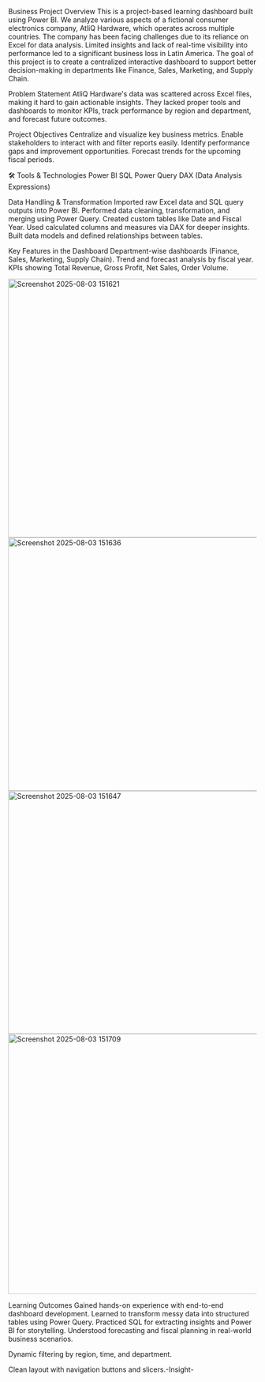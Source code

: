 Business Project Overview
This is a project-based learning dashboard built using Power BI. We analyze various aspects of a fictional consumer electronics company, AtliQ Hardware, which operates across multiple countries.
The company has been facing challenges due to its reliance on Excel for data analysis. Limited insights and lack of real-time visibility into performance led to a significant business loss in Latin America. The goal of this project is to create a centralized interactive dashboard to support better decision-making in departments like Finance, Sales, Marketing, and Supply Chain.

Problem Statement
AtliQ Hardware's data was scattered across Excel files, making it hard to gain actionable insights. They lacked proper tools and dashboards to monitor KPIs, track performance by region and department, and forecast future outcomes.

Project Objectives
Centralize and visualize key business metrics.
Enable stakeholders to interact with and filter reports easily.
Identify performance gaps and improvement opportunities.
Forecast trends for the upcoming fiscal periods.

🛠️ Tools & Technologies
Power BI
SQL
Power Query
DAX (Data Analysis Expressions)

 Data Handling & Transformation
Imported raw Excel data and SQL query outputs into Power BI.
Performed data cleaning, transformation, and merging using Power Query.
Created custom tables like Date and Fiscal Year.
Used calculated columns and measures via DAX for deeper insights.
Built data models and defined relationships between tables.

 Key Features in the Dashboard
Department-wise dashboards (Finance, Sales, Marketing, Supply Chain).
Trend and forecast analysis by fiscal year.
KPIs showing Total Revenue, Gross Profit, Net Sales, Order Volume.



<img width="937" height="524" alt="Screenshot 2025-08-03 151621" src="https://github.com/user-attachments/assets/a84b3117-2c3b-4c13-a880-d7088822672e" />
<img width="899" height="513" alt="Screenshot 2025-08-03 151636" src="https://github.com/user-attachments/assets/d807c3c5-028e-4120-b452-6f45b0ba3763" />
<img width="903" height="492" alt="Screenshot 2025-08-03 151647" src="https://github.com/user-attachments/assets/166e2bcf-6a01-4ac5-b729-c736e2e2846e" />
<img width="908" height="527" alt="Screenshot 2025-08-03 151709" src="https://github.com/user-attachments/assets/f8320ec4-d9e8-4076-873c-54131c2b1c81" />

Learning Outcomes
Gained hands-on experience with end-to-end dashboard development.
Learned to transform messy data into structured tables using Power Query.
Practiced SQL for extracting insights and Power BI for storytelling.
Understood forecasting and fiscal planning in real-world business scenarios.



















Dynamic filtering by region, time, and department.

Clean layout with navigation buttons and slicers.-Insight-
